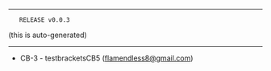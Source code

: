 --------------------------------

       RELEASE v0.0.3

   (this is auto-generated)

--------------------------------

* CB-3 - testbracketsCB5 (flamendless8@gmail.com)

